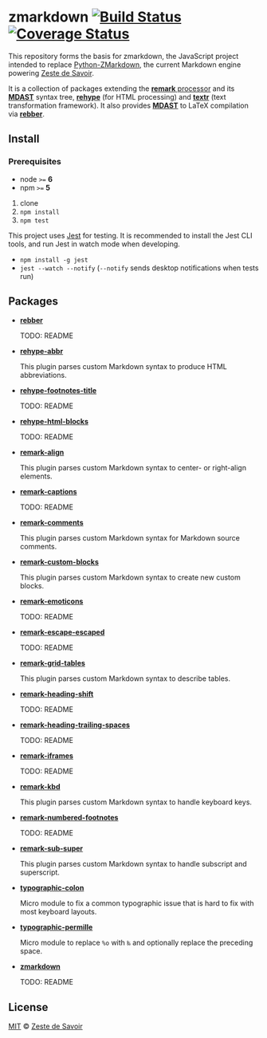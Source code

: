 # zmarkdown [![Build Status][build-badge]][build-status] [![Coverage Status][coverage-badge]][coverage-status]

This repository forms the basis for zmarkdown, the JavaScript project intended to replace [Python-ZMarkdown][pyzmd], the current Markdown engine powering [Zeste de Savoir][zds].

It is a collection of packages extending the [**remark**
processor][processor] and its [**MDAST**][mdast] syntax tree, [**rehype**][rehype] (for HTML processing) and [**textr**][textr] (text transformation framework). It also provides [**MDAST**][mdast] to LaTeX compilation via [**rebber**][rebber].

## Install

### Prerequisites

* node `>=` **6**
* npm `>=` **5**

1. clone
2. `npm install`
3. `npm test`

This project uses [Jest][jest] for testing. It is recommended to install the Jest CLI tools, and run Jest in watch mode when developing.

 - `npm install -g jest`
 - `jest --watch --notify` (`--notify` sends desktop notifications when tests run)

## Packages

* [**rebber**][rebber]

  TODO: README

* [**rehype-abbr**][rehype-abbr]

  This plugin parses custom Markdown syntax to produce HTML abbreviations.

* [**rehype-footnotes-title**][rehype-footnotes-title]

  TODO: README

* [**rehype-html-blocks**][rehype-html-blocks]

  TODO: README

* [**remark-align**][remark-align]

  This plugin parses custom Markdown syntax to center- or right-align elements.

* [**remark-captions**][remark-captions]

  TODO: README

* [**remark-comments**][remark-comments]

  This plugin parses custom Markdown syntax for Markdown source comments.

* [**remark-custom-blocks**][remark-custom-blocks]

  This plugin parses custom Markdown syntax to create new custom blocks.

* [**remark-emoticons**][remark-emoticons]

  TODO: README

* [**remark-escape-escaped**][remark-escape-escaped]

  TODO: README

* [**remark-grid-tables**][remark-grid-tables]

  This plugin parses custom Markdown syntax to describe tables.

* [**remark-heading-shift**][remark-heading-shift]

  TODO: README

* [**remark-heading-trailing-spaces**][remark-heading-trailing-spaces]

  TODO: README

* [**remark-iframes**][remark-iframes]

  TODO: README

* [**remark-kbd**][remark-kbd]

  This plugin parses custom Markdown syntax to handle keyboard keys.

* [**remark-numbered-footnotes**][remark-numbered-footnotes]

  TODO: README

* [**remark-sub-super**][remark-sub-super]

  This plugin parses custom Markdown syntax to handle subscript and superscript.

* [**typographic-colon**][typographic-colon]

  Micro module to fix a common typographic issue that is hard to fix with most keyboard layouts.

* [**typographic-permille**][typographic-permille]

  Micro module to replace `%o` with `‰` and optionally replace the preceding space.

* [**zmarkdown**][zmarkdown]

  TODO: README



## License

[MIT][license] © [Zeste de Savoir][zds]

<!-- Definitions -->

[build-badge]: https://img.shields.io/travis/zestedesavoir/zmarkdown.svg

[build-status]: https://travis-ci.org/zestedesavoir/zmarkdown

[coverage-badge]: https://img.shields.io/coveralls/zestedesavoir/zmarkdown.svg

[coverage-status]: https://coveralls.io/github/zestedesavoir/zmarkdown

[license]: https://github.com/zestedesavoir/zmarkdown/blob/master/LICENSE-MIT

[processor]: https://github.com/wooorm/remark/blob/master/packages/remark

[mdast]: https://github.com/wooorm/mdast

[pyzmd]: https://github.com/zestedesavoir/Python-ZMarkdown

[zds]: https://zestedesavoir.com

[rehype]: https://github.com/wooorm/rehype

[textr]: https://github.com/A/textr

[jest]: https://facebook.github.io/jest/

[rebber]: https://github.com/zestedesavoir/zmarkdown/tree/master/packages/rebber#rebber--
[rehype-abbr]: https://github.com/zestedesavoir/zmarkdown/tree/master/packages/rehype-abbr#rehype-abbr--
[rehype-footnotes-title]: https://github.com/zestedesavoir/zmarkdown/tree/master/packages/rehype-footnotes-title#rehype-footnotes-title--
[rehype-html-blocks]: https://github.com/zestedesavoir/zmarkdown/tree/master/packages/rehype-html-blocks#rehype-html-blocks--
[remark-align]: https://github.com/zestedesavoir/zmarkdown/tree/master/packages/remark-align#remark-align--
[remark-captions]: https://github.com/zestedesavoir/zmarkdown/tree/master/packages/remark-captions#remark-captions--
[remark-comments]: https://github.com/zestedesavoir/zmarkdown/tree/master/packages/remark-comments#remark-comments--
[remark-custom-blocks]: https://github.com/zestedesavoir/zmarkdown/tree/master/packages/remark-custom-blocks#remark-custom-blocks--
[remark-emoticons]: https://github.com/zestedesavoir/zmarkdown/tree/master/packages/remark-emoticons#remark-emoticons--
[remark-escape-escaped]: https://github.com/zestedesavoir/zmarkdown/tree/master/packages/remark-escape-escaped#remark-escape-escaped--
[remark-grid-tables]: https://github.com/zestedesavoir/zmarkdown/tree/master/packages/remark-grid-tables#remark-grid-tables--
[remark-heading-shift]: https://github.com/zestedesavoir/zmarkdown/tree/master/packages/remark-heading-shift#remark-heading-shift--
[remark-heading-trailing-spaces]: https://github.com/zestedesavoir/zmarkdown/tree/master/packages/remark-heading-trailing-spaces#remark-heading-trailing-spaces--
[remark-iframes]: https://github.com/zestedesavoir/zmarkdown/tree/master/packages/remark-iframes#remark-iframes--
[remark-kbd]: https://github.com/zestedesavoir/zmarkdown/tree/master/packages/remark-kbd#remark-kbd--
[remark-numbered-footnotes]: https://github.com/zestedesavoir/zmarkdown/tree/master/packages/remark-numbered-footnotes#remark-numbered-footnotes--
[remark-sub-super]: https://github.com/zestedesavoir/zmarkdown/tree/master/packages/remark-sub-super#remark-sub-super--
[typographic-colon]: https://github.com/zestedesavoir/zmarkdown/tree/master/packages/typographic-colon#typographic-colon--
[typographic-permille]: https://github.com/zestedesavoir/zmarkdown/tree/master/packages/typographic-permille#typographic-permille--
[zmarkdown]: https://github.com/zestedesavoir/zmarkdown/tree/master/packages/zmarkdown#zmarkdown--
